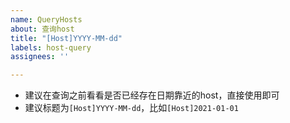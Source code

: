 ```yaml
---
name: QueryHosts
about: 查询host
title: "[Host]YYYY-MM-dd"
labels: host-query
assignees: ''

---
```


+ 建议在查询之前看看是否已经存在日期靠近的host，直接使用即可
+ 建议标题为`[Host]YYYY-MM-dd`，比如`[Host]2021-01-01`

